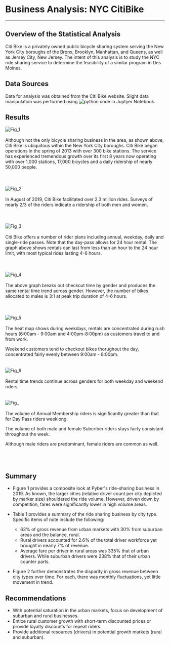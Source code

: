 # Business Analysis: NYC CitiBike
----------------------------------------------------------------------------------

## Overview of the Statistical Analysis 
Citi Bike is a privately owned public bicycle sharing system serving the New York City boroughs of the Bronx, Brooklyn, Manhattan, and Queens, as well as Jersey City, New Jersey. The intent of this analysis is to study the NYC ride sharing service to determine the feasibility of a similar program in Des Moines.  

## Data Sources
Data for analysis was obtained from the Citi Bike website. Slight data manipulation was performed using ![python code](NYC_CitiBike_Challenge.ipynb) in Juptyer Notebook.  

## Results


![Fig_1](Pictures/6Map.PNG)
<br>
<br>
Although not the only bicycle sharing business in the area, as shown above, Citi Bike is ubiquitous within the New York City boroughs.  Citi Bike began operations in the spring of 2013 with over 300 bike stations.  The service has experienced tremendous growth over its first 8 years now operating with over 1,000 stations, 17,000 bicycles and a daily ridership of nearly 50,000 people.  
<br>
<br>
<br>
![Fig_2](Pictures/7PieGender.PNG)
<br>
<br>
In August of 2019, Citi Bike facilitated over 2.3 million rides. Surveys of nearly 2/3 of the riders indicate a ridership of both men and women.  
<br>
<br>
<br>
![Fig_3](Pictures/1CheckoutTimeAllRiders.PNG)
<br>
<br>
Citi Bike offers a number of rider plans including annual, weekday, daily and single-ride passes. Note that the day-pass allows for 24 hour rental.  The graph above shows rentals can last from less than an hour to the 24 hour limit, with most typical rides lasting 4-6 hours.     
<br>
<br>
<br>
![Fig_4](Pictures/2CheckoutTimeGender.PNG)
<br>
<br>
The above graph breaks out checkout time by gender and produces the same rental time trend across gender.  However, the number of bikes allocated to males is 3:1 at peak trip duration of 4-6 hours.  
<br>
<br>
<br>
![Fig_5](Pictures/3TripsByWeekdayPerHour.PNG)
<br>
<br>
The heat map shows during weekdays, rentals are concentrated during rush hours (6:00am - 9:00am and 4:00pm-8:00pm) as customers travel to and from work.  

Weekend customers tend to checkout bikes thorughout the day, concentrated fairly evenly between 9:00am - 8:00pm.
<br>
<br>
<br>
![Fig_6](Pictures/4TripsByWeekdayPerGender.PNG)
<br>
<br>
Rental time trends continue across genders for both weekday and weekend riders.
<br>
<br>
<br>
![Fig_](Pictures/5TripsByGenderByWeekday.PNG)
<br>
<br>
The volume of Annual Membership riders is significantly greater than that for Day Pass riders weeklong.  

The volume of both male and female Subcriber riders stays fairly consistant throughout the week.  

Although male riders are predominant, female riders are common as well.   
<br>
<br>
<br>




## Summary
* Figure 1 provides a composite look at Pyber's ride-sharing business in 2019.  As known, the larger cities (relative driver count per city depicted by marker size) shouldered the ride volume.  However, driven down by competition, fares were significantly lower in high volume areas.  

* Table 1 provides a summary of the ride sharing business by city type.  Specific items of note include the following:
  * 63% of gross revenue from urban markets with 30% from suburban areas and the balance, rural.    
  * Rural drivers accounted for 2.6% of the total driver workforce yet brought in nearly 7% of revenue.  
  * Average fare per driver in rural areas was 335% that of urban drivers.  While suburban drivers were 238% that of their urban counter parts. 
 
 * Figure 2 further demonstrates the disparity in gross revenue between city types over time.  For each, there was monthly fluctuations, yet little movement in trend.  
  
## Recommendations 
* With potential saturation in the urban markets, focus on development of suburban and rural businesses.  
* Entice rural customer growth with short-term discounted prices or provide loyalty discounts for repeat riders. 
* Provide additional resources (drivers) in potential growth markets (rural and suburban).  

